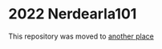 # 2022 Nerdearla101
This repository was moved to [another place](https://github.com/andres-sacco/microservices-from-zero)


